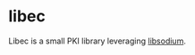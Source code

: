 libec
=====
Libec is a small PKI library leveraging [libsodium](https://github.com/jedisct1/libsodium).